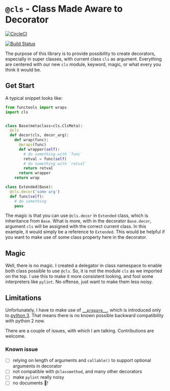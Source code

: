 # `@cls` - Class Made Aware to Decorator

[![CircleCI](https://circleci.com/gh/guoquan/cls/tree/master.svg?style=svg)](https://circleci.com/gh/guoquan/cls/tree/master)

[![Build Status](https://travis-ci.org/guoquan/cls.svg?branch=master)](https://travis-ci.org/guoquan/cls)

The purpose of this library is to provide possibility to create decorators, especially in super classes, with current class `cls` as argument.
Everything are centered with our new `cls` module, keyword, magic, or what every you think it would be.

## Get Start

A typical snippet looks like:

```python
from functools import wraps
import cls


class Base(metaclass=cls.ClsMeta):
  @cls
  def decor(cls, decor_arg):
    def wrap(func):
      @wraps(func)
      def wrapper(self):
        # do something with `func`
        retval = func(self)
        # do something with `retval`
        return retval
      return wrapper
    return wrap

class Extended(Base):
  @cls.decor('some arg')
  def func(self):
    # do something
    pass
```

The magic is that you can use `@cls.decor` in `Extended` class, which is inheritance from `Base`.
What is more, with in the decorator `Base.decor`, argument `cls` will be assigned with the correct current class.
In this example, it would simply be a reference to `Extended`.
This would be helpful if you want to make use of some class property here in the decorator.

## Magic

Well, there is no magic. I created a delegator in class namespace to enable both class possible to use `@cls`.
So, it is not the module `cls` as we imported on the top.
I use this to make it more consistent looking, and fool some interpreters like `pylint`.
No offense, just want to make them less noisy.

## Limitations

Unfortunately, I have to make use of [`__prepare__`](https://www.python.org/dev/peps/pep-3115/#id11), which is introduced only to [python 3](https://www.python.org/dev/peps/pep-3115/).
That means there is no known possible backward compatibility with python 2 now.

There are a couple of issues, with which I am talking. Contributions are welcome.

### Known issue

- [ ] relying on length of arguments and `callable()` to support optional arguments in decorator
- [ ] not compatible with `@classmethod`, and many other decorators
- [ ] make `pylint` really noisy
- [ ] no documents :see_no_evil:!
